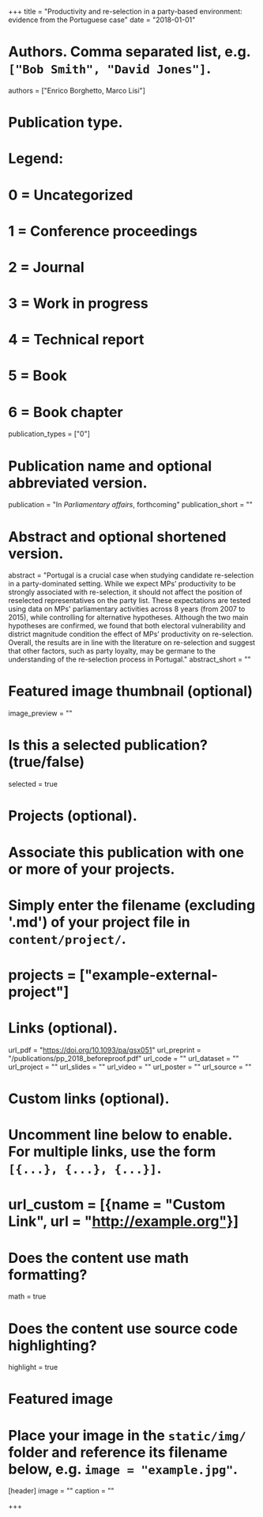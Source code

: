 +++
title = "Productivity and re-selection in a party-based environment: evidence from the Portuguese case"
date = "2018-01-01"

# Authors. Comma separated list, e.g. `["Bob Smith", "David Jones"]`.
authors = ["Enrico Borghetto, Marco Lisi"]

# Publication type.
# Legend:
# 0 = Uncategorized
# 1 = Conference proceedings
# 2 = Journal
# 3 = Work in progress
# 4 = Technical report
# 5 = Book
# 6 = Book chapter
publication_types = ["0"]

# Publication name and optional abbreviated version.
publication = "In *Parliamentary affairs*, forthcoming"
publication_short = ""

# Abstract and optional shortened version.
abstract = "Portugal is a crucial case when studying candidate re-selection in a party-dominated setting. While we expect MPs’ productivity to be strongly associated with re-selection, it should not affect the position of reselected representatives on the party list. These expectations are tested using data on MPs' parliamentary activities across 8 years (from 2007 to 2015), while controlling for alternative hypotheses. Although the two main hypotheses are confirmed, we found that both electoral vulnerability and district magnitude condition the effect of MPs’ productivity on re-selection. Overall, the results are in line with the literature on re-selection and suggest that other factors, such as party loyalty, may be germane to the  understanding of the re-selection process in Portugal."
abstract_short = ""

# Featured image thumbnail (optional)
image_preview = ""

# Is this a selected publication? (true/false)
selected = true

# Projects (optional).
#   Associate this publication with one or more of your projects.
#   Simply enter the filename (excluding '.md') of your project file in `content/project/`.
# projects = ["example-external-project"]

# Links (optional).
url_pdf = "https://doi.org/10.1093/pa/gsx051"
url_preprint = "/publications/pp_2018_beforeproof.pdf"
url_code = ""
url_dataset = ""
url_project = ""
url_slides = ""
url_video = ""
url_poster = ""
url_source = ""

# Custom links (optional).
#   Uncomment line below to enable. For multiple links, use the form `[{...}, {...}, {...}]`.
# url_custom = [{name = "Custom Link", url = "http://example.org"}]

# Does the content use math formatting?
math = true

# Does the content use source code highlighting?
highlight = true

# Featured image
# Place your image in the `static/img/` folder and reference its filename below, e.g. `image = "example.jpg"`.
[header]
image = ""
caption = ""

+++
